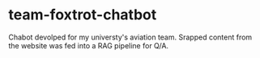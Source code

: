 # team-foxtrot-chatbot

Chabot devolped for my universty's aviation team. Srapped content from the website was fed into a RAG pipeline for Q/A.
